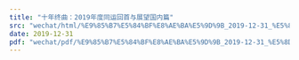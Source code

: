 ```yaml
---
title: "十年终曲：2019年度同运回首与展望国内篇"
src: "wechat/html/%E9%85%B7%E5%84%BF%E8%AE%BA%E5%9D%9B_2019-12-31_%E5%8D%81%E5%B9%B4%E7%BB%88%E6%9B%B2%EF%BC%9A2019%E5%B9%B4%E5%BA%A6%E5%90%8C%E8%BF%90%E5%9B%9E%E9%A6%96%E4%B8%8E%E5%B1%95%E6%9C%9B%E5%9B%BD%E5%86%85%E7%AF%87.html"
date: 2019-12-31
pdf: "wechat/pdf/%E9%85%B7%E5%84%BF%E8%AE%BA%E5%9D%9B_2019-12-31_%E5%8D%81%E5%B9%B4%E7%BB%88%E6%9B%B2%EF%BC%9A2019%E5%B9%B4%E5%BA%A6%E5%90%8C%E8%BF%90%E5%9B%9E%E9%A6%96%E4%B8%8E%E5%B1%95%E6%9C%9B%E5%9B%BD%E5%86%85%E7%AF%87.pdf"
---
```

